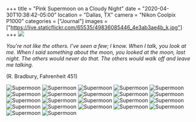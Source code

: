 +++
title = "Pink Supermoon on a Cloudy Night"
date = "2020-04-30T10:38:42-05:00"
location = "Dallas, TX"
camera = "Nikon Coolpix P1000"
categories = ["Journal"]
images = ["https://live.staticflickr.com/65535/49836085446_4e3ab3ae4b_k.jpg"]
+++
<img src="https://live.staticflickr.com/65535/49836085446_4e3ab3ae4b_k.jpg">
<!--more-->
*You're not like the others. I've seen a few; I know. When I talk, you look at me. When I said something about the moon, you looked at the moon, last night. The others would never do that. The others would walk off and leave me talking.*
 
(R. Bradbury, Fahrenheit 451)

<div id="gallery">
		<img alt="Supermoon" src="https://live.staticflickr.com/65535/49836087566_386cb274b1.jpg"
			data-image="https://live.staticflickr.com/65535/49836087566_a4b6cc35cf_k.jpg">
		<img alt="Supermoon" src="https://live.staticflickr.com/65535/49836087381_9f67c1f62b.jpg"
			data-image="https://live.staticflickr.com/65535/49836087381_3b423b5843_k.jpg">
		<img alt="Supermoon" src="https://live.staticflickr.com/65535/49836389347_2b96a54584.jpg"
			data-image="https://live.staticflickr.com/65535/49836389347_9b82ae7449_k.jpg">
		<img alt="Supermoon" src="https://live.staticflickr.com/65535/49836085446_fff18c221d.jpg"
			data-image="https://live.staticflickr.com/65535/49836085446_4e3ab3ae4b_k.jpg">
		<img alt="Supermoon" src="https://live.staticflickr.com/65535/49836391912_ed9472e073.jpg"
			data-image="https://live.staticflickr.com/65535/49836391912_c47426c0c8_k.jpg">
		<img alt="Supermoon" src="https://live.staticflickr.com/65535/49836086381_1dfc6942ac.jpg"
			data-image="https://live.staticflickr.com/65535/49836086381_89a8776cd8_k.jpg">
		<img alt="Supermoon" src="https://live.staticflickr.com/65535/49836391387_02571eb615.jpg"
			data-image="https://live.staticflickr.com/65535/49836391387_fbad12bb1c_k.jpg">
		<img alt="Supermoon" src="https://live.staticflickr.com/65535/49836084696_7d4658bd6e.jpg"
			data-image="https://live.staticflickr.com/65535/49836084696_f4b2f5de48_k.jpg">
		<img alt="Supermoon" src="https://live.staticflickr.com/65535/49835551483_a17aa4714a.jpg"
			data-image="https://live.staticflickr.com/65535/49835551483_7ee6f67541_k.jpg">
		<img alt="Supermoon" src="https://live.staticflickr.com/65535/49835552598_6d6f8edf68.jpg"
			data-image="https://live.staticflickr.com/65535/49835552598_952fd14f89_k.jpg">
		<img alt="Supermoon" src="https://live.staticflickr.com/65535/49835550833_144575ce18.jpg"
			data-image="https://live.staticflickr.com/65535/49835550833_93dfba83d2_k.jpg">
		<img alt="Supermoon" src="https://live.staticflickr.com/65535/49836087126_8df7e8e0d5.jpg"
			data-image="https://live.staticflickr.com/65535/49836087126_e1da369e2e_k.jpg">
		<img alt="Supermoon" src="https://live.staticflickr.com/65535/49836086096_364aaf13a3.jpg"
			data-image="https://live.staticflickr.com/65535/49836086096_97d53fd96b_k.jpg">
		<img alt="Supermoon" src="https://live.staticflickr.com/65535/49835551678_eb1979080b.jpg"
			data-image="https://live.staticflickr.com/65535/49835551678_21893a8780_k.jpg">
		<img alt="Supermoon" src="https://live.staticflickr.com/65535/49836085971_8f27343db5.jpg"
			data-image="https://live.staticflickr.com/65535/49836085971_8057b0b83d_k.jpg">
		<img alt="Supermoon" src="https://live.staticflickr.com/65535/49836388767_a7afb92c02.jpg"
			data-image="https://live.staticflickr.com/65535/49836388767_cfd9f7fbdb_k.jpg">
		<img alt="Supermoon" src="https://live.staticflickr.com/65535/49835553698_8bd66b41f3.jpg"
			data-image="https://live.staticflickr.com/65535/49835553698_377df91ccb_k.jpg">
		<img alt="Supermoon" src="https://live.staticflickr.com/65535/49836389312_c423565311.jpg"
			data-image="https://live.staticflickr.com/65535/49836389312_9369de597d_k.jpg">
		<img alt="Supermoon" src="https://live.staticflickr.com/65535/49836391717_c3a2da75d3.jpg"
			data-image="https://live.staticflickr.com/65535/49836391717_e496d4ba72_k.jpg">
		<img alt="Supermoon" src="https://live.staticflickr.com/65535/49835551108_82890882a4.jpg"
			data-image="https://live.staticflickr.com/65535/49835551108_2fc5f5ec6d_k.jpg">
		<img alt="Supermoon" src="https://live.staticflickr.com/65535/49836390597_787c683867.jpg"
			data-image="https://live.staticflickr.com/65535/49836390597_b36d9dcb32_k.jpg">
		<img alt="Supermoon" src="https://live.staticflickr.com/65535/49836391152_b7f1a57611.jpg"
			data-image="https://live.staticflickr.com/65535/49836391152_e13b2da636_k.jpg">
</div>
